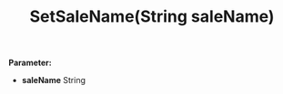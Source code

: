 ﻿---
uid: crmscript_ref_NSAlarmData_SetSaleName
title: SetSaleName(String saleName)
intellisense: NSAlarmData.SetSaleName
keywords: NSAlarmData, GetSaleName
so.topic: reference
---



**Parameter:** 
 - **saleName** String

